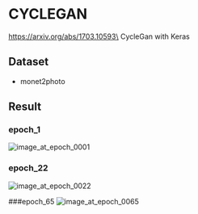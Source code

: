 # CYCLEGAN
https://arxiv.org/abs/1703.10593\
CycleGan with Keras

## Dataset
+ monet2photo

## Result
### epoch_1
![image_at_epoch_0001](https://user-images.githubusercontent.com/93169315/178671174-e9594bfe-d113-49cf-85c1-2308f21a2c17.png)

### epoch_22
![image_at_epoch_0022](https://user-images.githubusercontent.com/93169315/178671285-103560bb-66b4-4469-8bbb-68f6b709bf10.png)

###epoch_65
![image_at_epoch_0065](https://user-images.githubusercontent.com/93169315/178671511-4cff30fa-a797-49bd-a4fa-6441c4d93c99.png)
